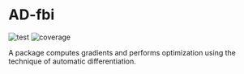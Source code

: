 # AD-fbi

![test](https://code.harvard.edu/CS107/team06/actions/workflows/test.yml/badge.svg?event=push)
![coverage](https://code.harvard.edu/CS107/team06/actions/workflows/coverage.yml/badge.svg?event=push)

A package computes gradients and performs optimization using the technique of automatic differentiation.